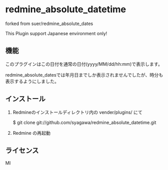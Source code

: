 redmine_absolute_datetime
===================
forked from suer/redmine_absolute_dates

This Plugin support Japanese environment only!

機能
---------------------
このプラグインはこの日付を通常の日付(yyyy/MM/dd/hh:mm)で表示します。

redmine_absolute_datesでは年月日までしか表示されませんでしたが、時分も表示するようにしました。

インストール
---------------------

1. Redmineのインストールディレクトリ内の vender/plugins/ にて

   $ git clone git://github.com/syagawa/redmine_absolute_datetime.git

2. Redmine の再起動

ライセンス
---------------------

MI
